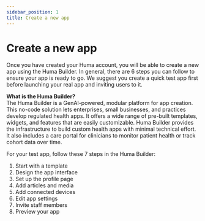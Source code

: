 ```yaml
---
sidebar_position: 1
title: Create a new app
---
```


# Create a new app
 
Once you have created your Huma account, you will be able to create a new app using the Huma Builder. In general, there are 6 steps you can follow to ensure your app is ready to go. We suggest you create a quick test app first before launching your real app and inviting users to it. 

<div style={{ backgroundColor: 'transparent', border: '1px solid #297A7A', borderBottomWidth: '3px', borderRightWidth: '3px', padding: '10px', borderRadius: '5px', marginBottom: '10px' }}>
  <strong>What is the Huma Builder?</strong><br/>
  <span>The Huma Builder is a GenAI-powered, modular platform for app creation. This no-code solution lets enterprises, small businesses, and practices develop regulated health apps. It offers a wide range of pre-built templates, widgets, and features that are easily customizable. Huma Builder provides the infrastructure to build custom health apps with minimal technical effort. It also includes a care portal for clinicians to monitor patient health or track cohort data over time.</span>
</div>

For your test app, follow these 7 steps in the Huma Builder:

1. Start with a template
2. Design the app interface 
3. Set up the profile page
4. Add articles and media 
5. Add connected devices
6. Edit app settings
7. Invite staff members
8. Preview your app
